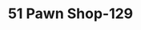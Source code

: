 ---
f_zip-code: 38004
f_state-code: TN
title: 51 Pawn Shop-129
f_phone: 901-837-2274
f_city-only: Atoka
f_address: 14382 Highway 51 South Atoka
f_location-unique-id: '129'
slug: 51-pawn-shop-129
updated-on: '2024-05-30T13:46:58.046Z'
created-on: '2024-05-30T13:36:59.803Z'
published-on: '2024-05-30T13:54:32.469Z'
f_city-state: cms/city/atoka-tn.md
f_company: cms/company/51-pawn-shop.md
f_state: cms/state/tennessee.md
layout: '[payday-loan].html'
tags: payday-loan
---